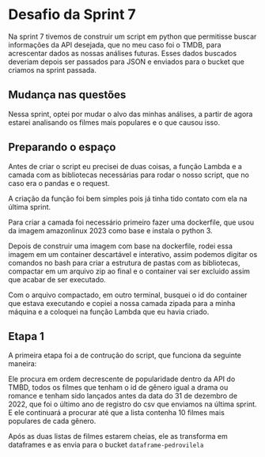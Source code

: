 # Desafio da Sprint 7
Na sprint 7 tivemos de construir um script em python que permitisse buscar informações da API desejada, que no meu caso foi o TMDB, para acrescentar dados as nossas análises futuras. Esses dados buscados deveriam depois ser passados para JSON e enviados para o bucket que criamos na sprint passada.

## Mudança nas questões
Nessa sprint, optei por mudar o alvo das minhas análises, a partir de agora estarei analisando os filmes mais populares e o que causou isso. 

## Preparando o espaço
Antes de criar o script eu precisei de duas coisas, a função Lambda e a camada com as bibliotecas necessárias para rodar o nosso script, que no caso era o pandas e o request.

A criação da função foi bem simples pois já tinha tido contato com ela na última sprint.

Para criar a camada foi necessário primeiro fazer uma dockerfile, que usou da imagem amazonlinux 2023 como base e instala o python 3.

Depois de construir uma imagem com base na dockerfile, rodei essa imagem em um container descartável e interativo, assim podemos digitar os comandos no bash para criar a estrutura de pastas com as bibliotecas, compactar em um arquivo zip ao final e o container vai ser excluido assim que acabar de ser executado.

Com o arquivo compactado, em outro terminal, busquei o id do container que estava executando e copiei a nossa camada zipada para a minha máquina e a coloquei na função Lambda que eu havia criado.

## Etapa 1
A primeira etapa foi a de contrução do script, que funciona da seguinte maneira:

Ele procura em ordem decrescente de popularidade dentro da API do TMBD, todos os filmes que tenham o id de gênero igual a drama ou romance e tenham sido lançados antes da data do 31 de dezembro de 2022, que foi o último ano de registro do csv que enviamos na última sprint. E ele continuará a procurar até que a lista contenha 10 filmes mais populares de cada gênero.

Após as duas listas de filmes estarem cheias, ele as transforma em dataframes e as envia para o bucket ```dataframe-pedrovilela```

